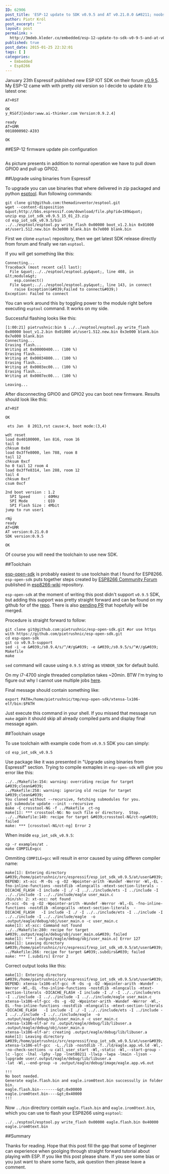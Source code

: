 ```yaml
---
ID: 62906
post_title: 'ESP-12 update to SDK v0.9.5 and AT v0.21.0.0 &#8211; noobs tutorial'
author: Piotr Król
post_excerpt: ""
layout: post
permalink: >
  http://3mdeb.kleder.co/embedded/esp-12-update-to-sdk-v0-9-5-and-at-v0-21-0-0-noobs-tutorial/
published: true
post_date: 2015-01-25 22:32:01
tags: [ ]
categories:
  - Embedded
  - Esp8266
---
```

January 23th Espressif published new ESP IOT SDK on their forum
[v0.9.5](http://bbs.espressif.com/viewtopic.php?f=5&t=154). My ESP-12 came with
with pretty old version so I decide to update it to latest one:

```
AT+RST

OK
y_RSöfJ[úndor:www.ai-thinker.com Version:0.9.2.4]

ready
AT+GMR
0018000902-AI03

OK
```

##ESP-12 firmware update pin configuration

<a class="fancybox" rel="group" href="/assets/images/esp-12-update.jpg"><img src="/assets/images/esp-12-update.jpg" alt="" /></a>

As picture presents in addition to normal operation we have to pull down GPIO0
and pull up GPIO2.

##Upgrade using binaries from Espressif

To upgrade you can use binaries that where delivered in zip packaged and python [esptool](). Run following commands:

```
git clone git@github.com:themadinventor/esptool.git
wget --content-disposition &quot;http://bbs.espressif.com/download/file.php?id=189&quot;
unzip esp_iot_sdk_v0.9.5_15_01_23.zip
cd esp_iot_sdk_v0.9.5/bin
../../esptool/esptool.py write_flash 0x00000 boot_v1.2.bin 0x01000 at/user1.512.new.bin 0x3e000 blank.bin 0x7e000 blank.bin
```

First we clone `esptool` repository, then we get latest SDK release directly
from forum and finally we ran `esptool`.

If you will get something like this:

```
Connecting...
Traceback (most recent call last):
  File &quot;../../esptool/esptool.py&quot;, line 408, in &lt;module&gt;
    esp.connect()
  File &quot;../../esptool/esptool.py&quot;, line 143, in connect
    raise Exception(&#039;Failed to connect&#039;)
Exception: Failed to connect
```

You can work around this by toggling power to the module right before executing
`esptool` command. It works on my side.

Successful flashing looks like this:

```
[1:00:21] pietrushnic:bin $ ../../esptool/esptool.py write_flash 0x00000 boot_v1.2.bin 0x01000 at/user1.512.new.bin 0x3e000 blank.bin 0x7e000 blank.bin
Connecting...
Erasing flash...
Writing at 0x00000400... (100 %)
Erasing flash...
Writing at 0x00034800... (100 %)
Erasing flash...
Writing at 0x0003ec00... (100 %)
Erasing flash...
Writing at 0x0007ec00... (100 %)

Leaving...
```

After disconnecting GPIO0 and GPIO2 you can boot new firmware. Results should
look like this:

```
AT+RST

OK

 ets Jan  8 2013,rst cause:4, boot mode:(3,4)

wdt reset
load 0x40100000, len 816, room 16
tail 0
chksum 0x8d
load 0x3ffe8000, len 788, room 8
tail 12
chksum 0xcf
ho 0 tail 12 room 4
load 0x3ffe8314, len 288, room 12
tail 4
chksum 0xcf
csum 0xcf

2nd boot version : 1.2
  SPI Speed      : 40MHz
  SPI Mode       : QIO
  SPI Flash Size : 4Mbit
jump to run user1

rNÿ
ready
AT+GMR
AT version:0.21.0.0
SDK version:0.9.5

OK
```

Of course you will need the toolchain to use new SDK.

##Toolchain

[esp-open-sdk](https://github.com/pfalcon/esp-open-sdk) is probably easiest to
use toolchain that I found for ESP8266. `esp-open-sdk` puts together steps
created by [ESP8266 Community Forum](http://www.esp8266.com/) published in
[esp8266-wiki](https://github.com/esp8266/esp8266-wiki/wiki) repository.

`esp-open-sdk` at the moment of writing this post didn't support `v0.9.5` SDK,
but adding this support was pretty straight forward and can be found on my
github for of the [repo](https://github.com/pietrushnic/esp-open-sdk.git).
There is also [pending PR](https://github.com/pfalcon/esp-open-sdk/pull/18) that hopefully will be merged.

Procedure is straight forward to follow:

```
git clone git@github.com:pietrushnic/esp-open-sdk.git #or use https with https://github.com/pietrushnic/esp-open-sdk.git
cd esp-open-sdk
git co v0.9.5-support
sed -i -e &#039;/s0.9.4/s/^/#/g&#039; -e &#039;/s0.9.5/s/^#//g&#039; Makefile
make
```

`sed` command will cause using `0.9.5` string as `VENDOR_SDK` for default build.

On my i7-4700 single threaded compilation takes ~20min. BTW I'm trying to
figure out why I cannot use multiple jobs
[here](https://github.com/pfalcon/esp-open-sdk/issues/19).

Final message should contain something like:

```
export PATH=/home/pietrushnic/tmp/esp-open-sdk/xtensa-lx106-elf/bin:$PATH
```

Just execute this command in your shell. If you missed that message run `make`
again it should skip all already compiled parts and display final message
again.

##Toolchain usage

To use toolchain with example code from `v0.9.5` SDK you can simply:

```
cd esp_iot_sdk_v0.9.5 
```

Use package like it was presented in "Upgrade using binaries from Espressif" section. Trying to compile exmaples in `esp-open-sdk` will give you error like this:

```
../../Makefile:154: warning: overriding recipe for target &#039;clean&#039;
../Makefile:258: warning: ignoring old recipe for target &#039;clean&#039;
You cloned without --recursive, fetching submodules for you.
git submodule update --init --recursive
make -C crosstool-NG -f ../Makefile _ct-ng
make[1]: *** crosstool-NG: No such file or directory.  Stop.
../../Makefile:140: recipe for target &#039;crosstool-NG/ct-ng&#039; failed
make: *** [crosstool-NG/ct-ng] Error 2
```

When inside `esp_iot_sdk_v0.9.5`:

```
cp -r examples/at .
make COMPILE=gcc
```

Ommiting `COMPILE=gcc` will result in error caused by using differen compiler name:

```
make[1]: Entering directory &#039;/home/pietrushnic/src/espressif/esp_iot_sdk_v0.9.5/at/user&#039;
DEPEND: xt-xcc -M -Os -g -O2 -Wpointer-arith -Wundef -Werror -Wl,-EL -fno-inline-functions -nostdlib -mlongcalls -mtext-section-literals -DICACHE_FLASH -I include -I ./ -I ../../include/ets -I ../include -I ../../include -I ../../include/eagle user_main.c
/bin/sh: 2: xt-xcc: not found
xt-xcc -Os -g -O2 -Wpointer-arith -Wundef -Werror -Wl,-EL -fno-inline-functions -nostdlib -mlongcalls -mtext-section-literals  -DICACHE_FLASH   -I include -I ./ -I ../../include/ets -I ../include -I ../../include -I ../../include/eagle  -o .output/eagle/debug/obj/user_main.o -c user_main.c
make[1]: xt-xcc: Command not found
../../Makefile:280: recipe for target &#039;.output/eagle/debug/obj/user_main.o&#039; failed
make[1]: *** [.output/eagle/debug/obj/user_main.o] Error 127
make[1]: Leaving directory &#039;/home/pietrushnic/src/espressif/esp_iot_sdk_v0.9.5/at/user&#039;
../Makefile:266: recipe for target &#039;.subdirs&#039; failed
make: *** [.subdirs] Error 2
```

Correct output looks like this:

```
make[1]: Entering directory &#039;/home/pietrushnic/src/espressif/esp_iot_sdk_v0.9.5/at/user&#039;
DEPEND: xtensa-lx106-elf-gcc -M -Os -g -O2 -Wpointer-arith -Wundef -Werror -Wl,-EL -fno-inline-functions -nostdlib -mlongcalls -mtext-section-literals -DICACHE_FLASH -I include -I ./ -I ../../include/ets -I ../include -I ../../include -I ../../include/eagle user_main.c
xtensa-lx106-elf-gcc -Os -g -O2 -Wpointer-arith -Wundef -Werror -Wl,-EL -fno-inline-functions -nostdlib -mlongcalls -mtext-section-literals  -DICACHE_FLASH   -I include -I ./ -I ../../include/ets -I ../include -I ../../include -I ../../include/eagle  -o .output/eagle/debug/obj/user_main.o -c user_main.c
xtensa-lx106-elf-ar ru .output/eagle/debug/lib/libuser.a .output/eagle/debug/obj/user_main.o 
xtensa-lx106-elf-ar: creating .output/eagle/debug/lib/libuser.a
make[1]: Leaving directory &#039;/home/pietrushnic/src/espressif/esp_iot_sdk_v0.9.5/at/user&#039;
xtensa-lx106-elf-gcc  -L../lib -nostdlib -T../ld/eagle.app.v6.ld -Wl,--no-check-sections -u call_user_start -Wl,-static -Wl,--start-group -lc -lgcc -lhal -lphy -lpp -lnet80211 -llwip -lwpa -lmain -ljson -lupgrade user/.output/eagle/debug/lib/libuser.a                                    -lat -Wl,--end-group -o .output/eagle/debug/image/eagle.app.v6.out 

!!!
No boot needed.
Generate eagle.flash.bin and eagle.irom0text.bin successully in folder bin.
eagle.flash.bin--------&gt;0x00000
eagle.irom0text.bin----&gt;0x40000
!!!
```

Now `../bin` directory contain `eagle.flash.bin` and `eagle.irom0text.bin`,
which you can use to flash your ESP8266 using `esptool`:

```
../../esptool/esptool.py write_flash 0x00000 eagle.flash.bin 0x40000 eagle.irom0text.bin
```

##Summary

Thanks for reading. Hope that this post fill the gap that some of beginner can
experience when goolging through straight forward tutorial about playing with
ESP. If you like this post please share. If you see some bias or you just want
to share some facts, ask question then please leave a comment.